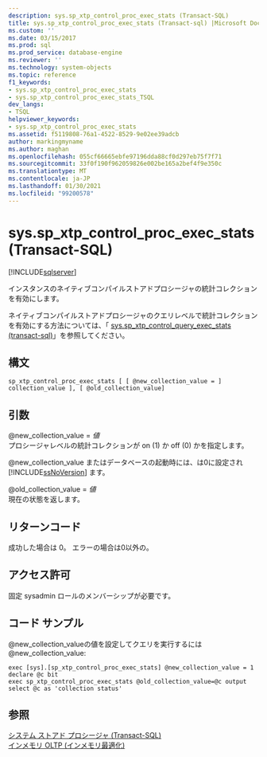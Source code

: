 ```yaml
---
description: sys.sp_xtp_control_proc_exec_stats (Transact-SQL)
title: sys.sp_xtp_control_proc_exec_stats (Transact-sql) |Microsoft Docs
ms.custom: ''
ms.date: 03/15/2017
ms.prod: sql
ms.prod_service: database-engine
ms.reviewer: ''
ms.technology: system-objects
ms.topic: reference
f1_keywords:
- sys.sp_xtp_control_proc_exec_stats
- sys.sp_xtp_control_proc_exec_stats_TSQL
dev_langs:
- TSQL
helpviewer_keywords:
- sys.sp_xtp_control_proc_exec_stats
ms.assetid: f5119808-76a1-4522-8529-9e02ee39adcb
author: markingmyname
ms.author: maghan
ms.openlocfilehash: 055cf66665ebfe97196dda88cf0d297eb75f7f71
ms.sourcegitcommit: 33f0f190f962059826e002be165a2bef4f9e350c
ms.translationtype: MT
ms.contentlocale: ja-JP
ms.lasthandoff: 01/30/2021
ms.locfileid: "99200578"
---
```

# <a name="syssp_xtp_control_proc_exec_stats-transact-sql"></a>sys.sp_xtp_control_proc_exec_stats (Transact-SQL)
[!INCLUDE[sqlserver](../../includes/applies-to-version/sqlserver.md)]

  インスタンスのネイティブコンパイルストアドプロシージャの統計コレクションを有効にします。  
  
 ネイティブコンパイルストアドプロシージャのクエリレベルで統計コレクションを有効にする方法については、「 [sys.sp_xtp_control_query_exec_stats &#40;transact-sql&#41;](../../relational-databases/system-stored-procedures/sys-sp-xtp-control-query-exec-stats-transact-sql.md)」を参照してください。  
  
## <a name="syntax"></a>構文  
  
```  
sp_xtp_control_proc_exec_stats [ [ @new_collection_value = ] collection_value ], [ @old_collection_value]  
```  
  
## <a name="arguments"></a>引数  
 @new_collection_value = *値*  
 プロシージャレベルの統計コレクションが on (1) か off (0) かを指定します。  
  
 @new_collection_value またはデータベースの起動時には、は0に設定され [!INCLUDE[ssNoVersion](../../includes/ssnoversion-md.md)] ます。  
  
 @old_collection_value = *値*  
 現在の状態を返します。  
  
## <a name="return-code"></a>リターンコード  
 成功した場合は 0。 エラーの場合は0以外の。  
  
## <a name="permissions"></a>アクセス許可  
 固定 sysadmin ロールのメンバーシップが必要です。  
  
## <a name="code-samples"></a>コード サンプル  
 @new_collection_valueの値を設定してクエリを実行するには@new_collection_value:  
  
```  
exec [sys].[sp_xtp_control_proc_exec_stats] @new_collection_value = 1  
declare @c bit  
exec sp_xtp_control_proc_exec_stats @old_collection_value=@c output  
select @c as 'collection status'  
```  
  
## <a name="see-also"></a>参照  
 [システム ストアド プロシージャ &#40;Transact-SQL&#41;](../../relational-databases/system-stored-procedures/system-stored-procedures-transact-sql.md)   
 [インメモリ OLTP &#40;インメモリ最適化&#41;](../../relational-databases/in-memory-oltp/in-memory-oltp-in-memory-optimization.md)  
  
  
